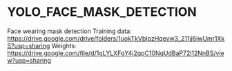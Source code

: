 # YOLO_FACE_MASK_DETECTION
 Face wearing mask detection
 Training data: https://drive.google.com/drive/folders/1uokTkVbIpzHqevw3_211jj6iwUmr1XkS?usp=sharing
 Weights: https://drive.google.com/file/d/1gLYLXFgY4j2qpC10NqUdBaP72i12NnBS/view?usp=sharing

